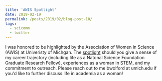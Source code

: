```yaml
---
title: 'AWIS Spotlight'
date: 2019-02-19
permalink: /posts/2019/02/blog-post-10/
tags:
  - scicomm
  - twitter
---
```


I was honored to be highlighted by the Association of Women in Science (AWIS) at Univeristy of Michgan.  The [spotlight](https://michiganawis.wordpress.com/2019/02/19/awis-um-spotlight-brooke-wolford/) should you give a sense of my career trajectory (including life as a Natonal Science Foundation Graduate Research Fellow), experiences as a woman in STEM, and my commitment to outreach. Please reach out to me bwolford at umich.edu if you'd like to further discuss life in academia as a woman!
